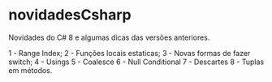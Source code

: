 # novidadesCsharp
Novidades do C# 8 e algumas dicas das versões anteriores.

 1  - Range Index;
 2  - Funções locais estaticas;
 3  - Novas formas de fazer switch;
 4  - Usings
 5  - Coalesce
 6  - Null Conditional
 7  - Descartes
 8  - Tuplas em métodos.
